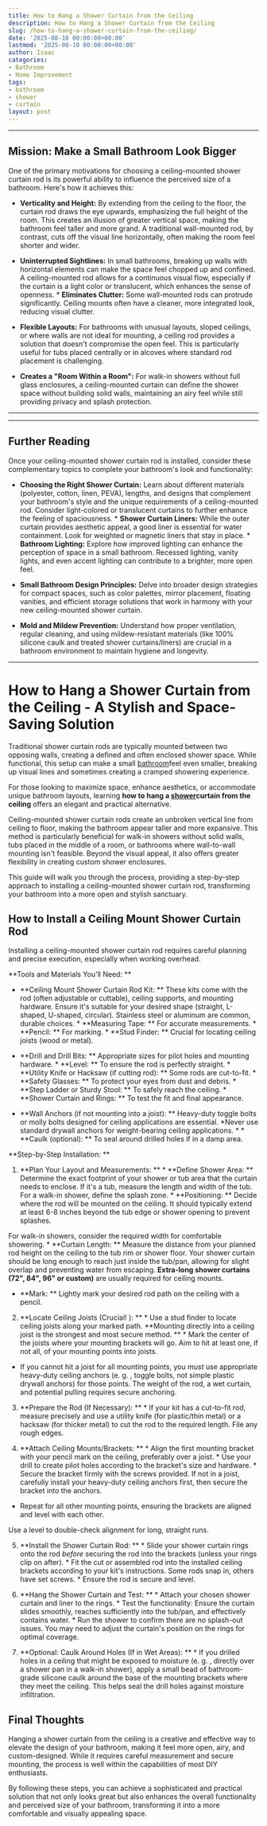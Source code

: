 ```yaml
---
title: How to Hang a Shower Curtain from the Ceiling
description: How to Hang a Shower Curtain from the Ceiling
slug: /how-to-hang-a-shower-curtain-from-the-ceiling/
date: '2025-08-10 00:00:00+00:00'
lastmod: '2025-08-10 00:00:00+00:00'
author: Isaac
categories:
- Bathroom
- Home Improvement
tags:
- bathroom
- shower
- curtain
layout: post
---
```

---

## Mission: Make a Small Bathroom Look Bigger
One of the primary motivations for choosing a ceiling-mounted shower curtain rod is its powerful ability to influence the perceived size of a bathroom. Here's how it achieves this:

* **Verticality and Height:** By extending from the ceiling to the floor, the curtain rod draws the eye upwards, emphasizing the full height of the room. This creates an illusion of greater vertical space, making the bathroom feel taller and more grand. A traditional wall-mounted rod, by contrast, cuts off the visual line horizontally, often making the room feel shorter and wider.

* **Uninterrupted Sightlines:** In small bathrooms, breaking up walls with horizontal elements can make the space feel chopped up and confined. A ceiling-mounted rod allows for a continuous visual flow, especially if the curtain is a light color or translucent, which enhances the sense of openness. * **Eliminates Clutter:** Some wall-mounted rods can protrude significantly. Ceiling mounts often have a cleaner, more integrated look, reducing visual clutter.

* **Flexible Layouts:** For bathrooms with unusual layouts, sloped ceilings, or where walls are not ideal for mounting, a ceiling rod provides a solution that doesn't compromise the open feel. This is particularly useful for tubs placed centrally or in alcoves where standard rod placement is challenging.

* **Creates a "Room Within a Room":** For walk-in showers without full glass enclosures, a ceiling-mounted curtain can define the shower space without building solid walls, maintaining an airy feel while still providing privacy and splash protection.
---
---

## Further Reading
Once your ceiling-mounted shower curtain rod is installed, consider these complementary topics to complete your bathroom's look and functionality:

* **Choosing the Right Shower Curtain:** Learn about different materials (polyester, cotton, linen, PEVA), lengths, and designs that complement your bathroom's style and the unique requirements of a ceiling-mounted rod. Consider light-colored or translucent curtains to further enhance the feeling of spaciousness. * **Shower Curtain Liners:** While the outer curtain provides aesthetic appeal, a good liner is essential for water containment.
Look for weighted or magnetic liners that stay in place. * **Bathroom Lighting:** Explore how improved lighting can enhance the perception of space in a small bathroom. Recessed lighting, vanity lights, and even accent lighting can contribute to a brighter, more open feel.

* **Small Bathroom Design Principles:** Delve into broader design strategies for compact spaces, such as color palettes, mirror placement, floating vanities, and efficient storage solutions that work in harmony with your new ceiling-mounted shower curtain.

* **Mold and Mildew Prevention:** Understand how proper ventilation, regular cleaning, and using mildew-resistant materials (like 100% silicone caulk and treated shower curtains/liners) are crucial in a bathroom environment to maintain hygiene and longevity.
---

# How to Hang a Shower Curtain from the Ceiling - A Stylish and Space-Saving Solution

Traditional shower curtain rods are typically mounted between two opposing walls, creating a defined and often enclosed shower space. While functional, this setup can make a small [bathroom](https://pestpolicy.com/shower-wall-panels/)feel even smaller, breaking up visual lines and sometimes creating a cramped showering experience.

For those looking to maximize space, enhance aesthetics, or accommodate unique bathroom layouts, learning **how to hang a [shower](https://pestpolicy.com/a-shower-wand-made-to-clean-your-tub/)curtain from the ceiling** offers an elegant and practical alternative.

Ceiling-mounted shower curtain rods create an unbroken vertical line from ceiling to floor, making the bathroom appear taller and more expansive. This method is particularly beneficial for walk-in showers without solid walls, tubs placed in the middle of a room, or bathrooms where wall-to-wall mounting isn't feasible. Beyond the visual appeal, it also offers greater flexibility in creating custom shower enclosures.

This guide will walk you through the process, providing a step-by-step approach to installing a ceiling-mounted shower curtain rod, transforming your bathroom into a more open and stylish sanctuary.

##  How to Install a Ceiling Mount Shower Curtain Rod

Installing a ceiling-mounted shower curtain rod requires careful planning and precise execution, especially when working overhead.

**Tools and Materials You'll Need: **

* **Ceiling Mount Shower Curtain Rod Kit: ** These kits come with the rod (often adjustable or cuttable), ceiling supports, and mounting hardware. Ensure it's suitable for your desired shape (straight, L-shaped, U-shaped, circular). Stainless steel or aluminum are common, durable choices. * **Measuring Tape: ** For accurate measurements. * **Pencil: ** For marking. * **Stud Finder: ** Crucial for locating ceiling joists (wood or metal).

* **Drill and Drill Bits: ** Appropriate sizes for pilot holes and mounting hardware. * **Level: ** To ensure the rod is perfectly straight. * **Utility Knife or Hacksaw (if cutting rod): ** Some rods are cut-to-fit. * **Safety Glasses: ** To protect your eyes from dust and debris. * **Step Ladder or Sturdy Stool: ** To safely reach the ceiling. * **Shower Curtain and Rings: ** To test the fit and final appearance.

* **Wall Anchors (if not mounting into a joist): ** Heavy-duty toggle bolts or molly bolts designed for ceiling applications are essential. *Never use standard drywall anchors for weight-bearing ceiling applications. * * **Caulk (optional): ** To seal around drilled holes if in a damp area.

**Step-by-Step Installation: **

1. **Plan Your Layout and Measurements: ** * **Define Shower Area: ** Determine the exact footprint of your shower or tub area that the curtain needs to enclose. If it's a tub, measure the length and width of the tub. For a walk-in shower, define the splash zone. * **Positioning: ** Decide where the rod will be mounted on the ceiling. It should typically extend at least 6-8 inches beyond the tub edge or shower opening to prevent splashes.

For walk-in showers, consider the required width for comfortable showering. * **Curtain Length: ** Measure the distance from your planned rod height on the ceiling to the tub rim or shower floor. Your shower curtain should be long enough to reach just inside the tub/pan, allowing for slight overlap and preventing water from escaping. **Extra-long shower curtains (72", 84", 96" or custom)** are usually required for ceiling mounts.

* **Mark: ** Lightly mark your desired rod path on the ceiling with a pencil.

2. **Locate Ceiling Joists (Crucial! ): ** * Use a stud finder to locate ceiling joists along your marked path. **Mounting directly into a ceiling joist is the strongest and most secure method. ** * Mark the center of the joists where your mounting brackets will go. Aim to hit at least one, if not all, of your mounting points into joists.

* If you cannot hit a joist for all mounting points, you *must* use appropriate heavy-duty ceiling anchors (e. g. , toggle bolts, not simple plastic drywall anchors) for those points. The weight of the rod, a wet curtain, and potential pulling requires secure anchoring.

3. **Prepare the Rod (If Necessary): ** * If your kit has a cut-to-fit rod, measure precisely and use a utility knife (for plastic/thin metal) or a hacksaw (for thicker metal) to cut the rod to the required length. File any rough edges.

4. **Attach Ceiling Mounts/Brackets: ** * Align the first mounting bracket with your pencil mark on the ceiling, preferably over a joist. * Use your drill to create pilot holes according to the bracket's size and hardware. * Secure the bracket firmly with the screws provided. If not in a joist, carefully install your heavy-duty ceiling anchors first, then secure the bracket into the anchors.

* Repeat for all other mounting points, ensuring the brackets are aligned and level with each other.

Use a level to double-check alignment for long, straight runs.

5. **Install the Shower Curtain Rod: ** * Slide your shower curtain rings onto the rod *before* securing the rod into the brackets (unless your rings clip on after). * Fit the cut or assembled rod into the installed ceiling brackets according to your kit's instructions. Some rods snap in, others have set screws. * Ensure the rod is secure and level.

6. **Hang the Shower Curtain and Test: ** * Attach your chosen shower curtain and liner to the rings. * Test the functionality: Ensure the curtain slides smoothly, reaches sufficiently into the tub/pan, and effectively contains water. * Run the shower to confirm there are no splash-out issues. You may need to adjust the curtain's position on the rings for optimal coverage.

7. **Optional: Caulk Around Holes (If in Wet Areas): ** * If you drilled holes in a ceiling that might be exposed to moisture (e. g. , directly over a shower pan in a walk-in shower), apply a small bead of bathroom-grade silicone caulk around the base of the mounting brackets where they meet the ceiling. This helps seal the drill holes against moisture infiltration.

##  Final Thoughts

Hanging a shower curtain from the ceiling is a creative and effective way to elevate the design of your bathroom, making it feel more open, airy, and custom-designed. While it requires careful measurement and secure mounting, the process is well within the capabilities of most DIY enthusiasts.

By following these steps, you can achieve a sophisticated and practical solution that not only looks great but also enhances the overall functionality and perceived size of your bathroom, transforming it into a more comfortable and visually appealing space.